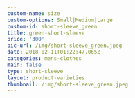 ```yaml
---
custom-name: size
custom-options: Small|Medium|Large
custom-id: short-sleeve_green
title: green-short-sleeve
price: '300'
pic-url: /img/short-sleeve_green.jpeg
date: 2018-02-11T01:22:47.065Z
categories: mens-clothes
main: false
type: short-sleeve
layout: product-varieties
thumbnail: /img/short-sleeve_green.jpeg
---
```


